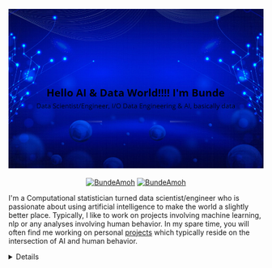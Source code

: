 
![image](https://github.com/BundeAmos/BundeAmos/blob/main/bundeamos.png)

<p align="center">
<a href="hhttps://www.linkedin.com/in/amos-bunde/" target="blank"><img align="center" src="https://img.shields.io/badge/-LinkedIn-039BE5?style=for-the-badge&logo=Linkedin&logoColor=white&link=https://www.linkedin.com/in/mgrootendorst/" alt="BundeAmoh"/></a>
<a href="https://twitter.com/BundeAmoh" target="blank"><img align="center" src="https://img.shields.io/badge/-Twitter-A7C0FF?style=for-the-badge&logo=Twitter&logoColor=white&link=https://twitter.com/maartengr" alt="BundeAmoh"/></a>

</p>

I'm a Computational statistician turned data scientist/engineer who is passionate about using artificial
intelligence to make the world a slightly better place. Typically, I like to 
work on projects involving machine learning, nlp or 
any analyses involving human behavior. In my spare time, you will often
find me working on personal [projects]()  which typically reside on the intersection of AI and human behavior. 

<details>

